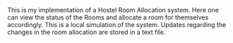 This is my implementation of a Hostel Room Allocation system.
Here one can view the status of the Rooms and allocate a room for themselves accordingly. 
This is a local simulation of the system.
Updates regarding the changes in the room allocation are stored in a text file.
